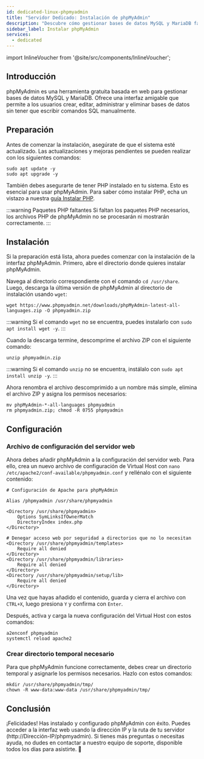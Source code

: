 ```yaml
---
id: dedicated-linux-phpmyadmin
title: "Servidor Dedicado: Instalación de phpMyAdmin"
description: "Descubre cómo gestionar bases de datos MySQL y MariaDB fácilmente con la interfaz web de phpMyAdmin para una administración eficiente → Aprende más ahora"
sidebar_label: Instalar phpMyAdmin
services:
  - dedicated
---
```


import InlineVoucher from '@site/src/components/InlineVoucher';

## Introducción

phpMyAdmin es una herramienta gratuita basada en web para gestionar bases de datos MySQL y MariaDB. Ofrece una interfaz amigable que permite a los usuarios crear, editar, administrar y eliminar bases de datos sin tener que escribir comandos SQL manualmente.

<InlineVoucher />

## Preparación

Antes de comenzar la instalación, asegúrate de que el sistema esté actualizado. Las actualizaciones y mejoras pendientes se pueden realizar con los siguientes comandos:

```
sudo apt update -y
sudo apt upgrade -y
```

También debes asegurarte de tener PHP instalado en tu sistema. Esto es esencial para usar phpMyAdmin. Para saber cómo instalar PHP, echa un vistazo a nuestra [guía Instalar PHP](dedicated-linux-php.md).

:::warning Paquetes PHP faltantes
Si faltan los paquetes PHP necesarios, los archivos PHP de phpMyAdmin no se procesarán ni mostrarán correctamente.
:::

## Instalación

Si la preparación está lista, ahora puedes comenzar con la instalación de la interfaz phpMyAdmin. Primero, abre el directorio donde quieres instalar phpMyAdmin.

Navega al directorio correspondiente con el comando `cd /usr/share`. Luego, descarga la última versión de phpMyAdmin al directorio de instalación usando `wget`:

```
wget https://www.phpmyadmin.net/downloads/phpMyAdmin-latest-all-languages.zip -O phpmyadmin.zip
```

:::warning
Si el comando `wget` no se encuentra, puedes instalarlo con `sudo apt install wget -y`.
:::

Cuando la descarga termine, descomprime el archivo ZIP con el siguiente comando:

```
unzip phpmyadmin.zip
```
:::warning
Si el comando `unzip` no se encuentra, instálalo con `sudo apt install unzip -y`.
:::

Ahora renombra el archivo descomprimido a un nombre más simple, elimina el archivo ZIP y asigna los permisos necesarios:

```
mv phpMyAdmin-*-all-languages phpmyadmin
rm phpmyadmin.zip; chmod -R 0755 phpmyadmin
```

## Configuración

### Archivo de configuración del servidor web

Ahora debes añadir phpMyAdmin a la configuración del servidor web. Para ello, crea un nuevo archivo de configuración de Virtual Host con `nano /etc/apache2/conf-available/phpmyadmin.conf` y rellénalo con el siguiente contenido:

```
# Configuración de Apache para phpMyAdmin

Alias /phpmyadmin /usr/share/phpmyadmin

<Directory /usr/share/phpmyadmin>
    Options SymLinksIfOwnerMatch
    DirectoryIndex index.php
</Directory>

# Denegar acceso web por seguridad a directorios que no lo necesitan
<Directory /usr/share/phpmyadmin/templates>
    Require all denied
</Directory>
<Directory /usr/share/phpmyadmin/libraries>
    Require all denied
</Directory>
<Directory /usr/share/phpmyadmin/setup/lib>
    Require all denied
</Directory>
```

Una vez que hayas añadido el contenido, guarda y cierra el archivo con `CTRL+X`, luego presiona `Y` y confirma con `Enter`.

Después, activa y carga la nueva configuración del Virtual Host con estos comandos:

```
a2enconf phpmyadmin
systemctl reload apache2
```

### Crear directorio temporal necesario

Para que phpMyAdmin funcione correctamente, debes crear un directorio temporal y asignarle los permisos necesarios. Hazlo con estos comandos:

```
mkdir /usr/share/phpmyadmin/tmp/
chown -R www-data:www-data /usr/share/phpmyadmin/tmp/
```

## Conclusión

¡Felicidades! Has instalado y configurado phpMyAdmin con éxito. Puedes acceder a la interfaz web usando la dirección IP y la ruta de tu servidor (http://Dirección-IP/phpmyadmin). Si tienes más preguntas o necesitas ayuda, no dudes en contactar a nuestro equipo de soporte, disponible todos los días para asistirte. 🙂

<InlineVoucher />